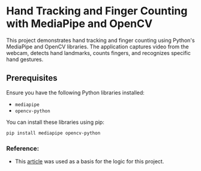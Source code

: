 # Hand Tracking and Finger Counting with MediaPipe and OpenCV

This project demonstrates hand tracking and finger counting using Python's MediaPipe and OpenCV libraries. The application captures video from the webcam, detects hand landmarks, counts fingers, and recognizes specific hand gestures.

## Prerequisites

Ensure you have the following Python libraries installed:

- `mediapipe`
- `opencv-python`

You can install these libraries using pip:

```bash
pip install mediapipe opencv-python
 ```
### Reference:
- This [article](https://www.geekering.com/categories/computer-vision/marcellacavalcanti/hand-tracking-and-finger-counting-in-python-with-mediapipe/#google_vignette_) was used as a basis for the logic for this project.
